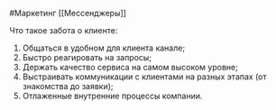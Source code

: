 #Маркетинг 
[[Мессенджеры]]

Что такое забота о клиенте:
1. Общаться в удобном для клиента канале;
2. Быстро реагировать на запросы;
3. Держать качество сервиса на самом высоком уровне;
4. Выстраивать коммуникации с клиентами на разных этапах (от знакомства до заявки);
5. Отлаженные внутренние процессы компании.